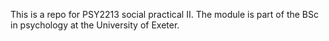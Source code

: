 This is a repo for PSY2213 social practical II. The module is part of the BSc in psychology at the University of Exeter.
